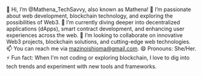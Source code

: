 👋 Hi, I’m @Mathena_TechSavvy, also known as Mathena!
👀 I’m passionate about web development, blockchain technology, and exploring the possibilities of Web3.
🌱 I’m currently diving deeper into decentralized applications (dApps), smart contract development, and enhancing user experiences across the web.
💞️ I’m looking to collaborate on innovative Web3 projects, blockchain solutions, and cutting-edge web technologies.
📫 You can reach me via mazinoishioma@gmail.com.
😄 Pronouns: She/Her.
⚡ Fun fact: When I'm not coding or exploring blockchain, I love to dig into tech trends and experiment with new tools and frameworks.

<!---
MatechSavvy/MatechSavvy is a ✨ special ✨ repository because its `README.md` (this file) appears on your GitHub profile.
You can click the Preview link to take a look at your changes.
--->
